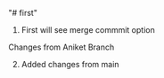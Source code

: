 "# first" 
1. First will see merge commmit option


Changes from Aniket Branch

2. Added changes from main
